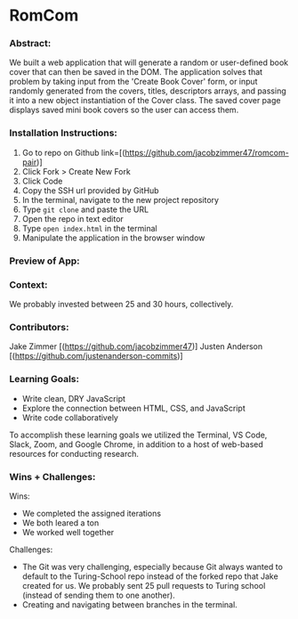 # RomCom  

### Abstract:
[//]: <> (Briefly describe what you built and its features. What problem is the app solving? How does this application solve that problem?)

We built a web application that will generate a random or user-defined book cover that can then be saved in the DOM. The application solves that problem by taking input from the 'Create Book Cover' form, or input randomly generated from the covers, titles, descriptors arrays, and passing it into a new object instantiation of the Cover class. The saved cover page displays saved mini book covers so the user can access them. 

### Installation Instructions:
[//]: <> (What steps does a person have to take to get your app cloned down and running?)
1. Go to repo on Github link=[(https://github.com/jacobzimmer47/romcom-pair)]
2. Click Fork > Create New Fork
3. Click Code
4. Copy the SSH url provided by GitHub
5. In the terminal, navigate to the new project repository
6. Type `git clone` and paste the URL
7. Open the repo in text editor
8. Type `open index.html` in the terminal
9. Manipulate the application in the browser window

### Preview of App:
[//]: <> (Provide ONE gif or screenshot of your application - choose the "coolest" piece of functionality to show off.)



### Context:
[//]: <> (Give some context for the project here. How long did you have to work on it? How far into the Turing program are you?)
We probably invested between 25 and 30 hours, collectively.

### Contributors:
[//]: <> (Who worked on this application? Link to their GitHubs.)
Jake Zimmer [(https://github.com/jacobzimmer47)]
Justen Anderson [(https://github.com/justenanderson-commits)]

### Learning Goals:
[//]: <> (What were the learning goals of this project? What tech did you work with?)
- Write clean, DRY JavaScript
- Explore the connection between HTML, CSS, and JavaScript
- Write code collaboratively

To accomplish these learning goals we utilized the Terminal, VS Code, Slack, Zoom, and Google Chrome, in addition to a host of web-based resources for conducting research.

### Wins + Challenges:
[//]: <> (What are 2-3 wins you have from this project? What were some challenges you faced - and how did you get over them?)

Wins:
- We completed the assigned iterations
- We both leared a ton
- We worked well together

Challenges:
- The Git was very challenging, especially because Git always wanted to default to the Turing-School repo instead of the forked repo that Jake created for us. We probably sent 25 pull requests to Turing school (instead of sending them to one another).
- Creating and navigating between branches in the terminal.
